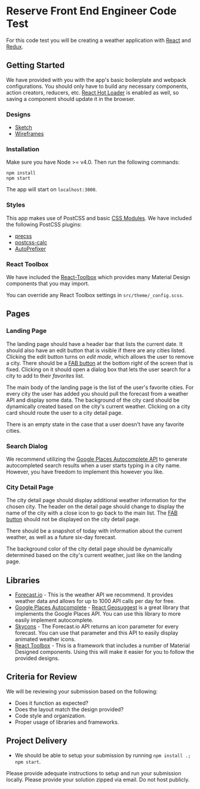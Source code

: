 # Reserve Front End Engineer Code Test

For this code test you will be creating a weather application with
[React](https://facebook.github.io/react/) and [Redux](http://redux.js.org/).

## Getting Started

We have provided with you with the app's basic boilerplate and webpack
configurations. You should only have to build any necessary components, action
creators, reducers, etc.
[React Hot Loader](https://github.com/gaearon/react-hot-loader) is enabled as
well, so saving a component should update it in the browser.

### Designs

* [Sketch](https://www.sketchapp.com)
* [Wireframes](https://github.com/reservemedia/frontend-codetest/blob/master/Reserve_Code_Test_0816_2.sketch)

### Installation

Make sure you have Node >= v4.0. Then run the following commands:

```
npm install
npm start
```

The app will start on `localhost:3000`.

### Styles

This app makes use of PostCSS and basic
[CSS Modules](https://github.com/webpack/css-loader). We have included the
following PostCSS plugins:

* [precss](https://github.com/jonathantneal/precss)
* [postcss-calc](https://github.com/postcss/postcss-calc)
* [AutoPrefixer](https://github.com/postcss/autoprefixer)

### React Toolbox

We have included the [React-Toolbox](http://react-toolbox.io/) which provides
many Material Design components that you may import.

You can override any React Toolbox settings in `src/theme/_config.scss`.

## Pages

### Landing Page

The landing page should have a header bar that lists the current date. It should
also have an edit button that is visible if there are any cities listed.
Clicking the edit button turns on _edit mode_, which allows the user to remove a
city. There should be a
[FAB button](https://material.google.com/components/buttons-floating-action-button.html)
at the bottom right of the screen that is fixed. Clicking on it should open a
dialog box that lets the user search for a city to add to their _favorites_
list.

The main body of the landing page is the list of the user's favorite cities. For
every city the user has added you should pull the forecast from a weather API
and display some data. The background of the city card should be dynamically
created based on the city's current weather. Clicking on a city card should
route the user to a city detail page.

There is an empty state in the case that a user doesn't have any favorite
cities.

### Search Dialog

We recommend utilizing the
[Google Places Autocomplete API](https://developers.google.com/places/web-service/autocomplete)
to generate autocompleted search results when a user starts typing in a city
name. However, you have freedom to implement this however you like.

### City Detail Page

The city detail page should display additional weather information for the
chosen city. The header on the detail page should change to display the name of
the city with a close icon to go back to the main list. The
[FAB button](https://material.google.com/components/buttons-floating-action-button.html)
should not be displayed on the city detail page.

There should be a snapshot of today with information about the current weather,
as well as a future six-day forecast.

The background color of the city detail page should be dynamically determined
based on the city's current weather, just like on the landing page.

## Libraries

* [Forecast.io](https://developer.forecast.io/) - This is the weather API we
  recommend. It provides weather data and allows for up to 1000 API calls per
  day for free.
* [Google Places Autocomplete](https://developers.google.com/places/web-service/autocomplete) -
  [React Geosuggest](https://github.com/ubilabs/react-geosuggest) is a great
  library that implements the Google Places API. You can use this library to
  more easily implement autocomplete.
* [Skycons](https://github.com/roadmanfong/react-skycons) - The Forecast.io API
  returns an icon parameter for every forecast. You can use that parameter and
  this API to easily display animated weather icons.
* [React Toolbox](http://react-toolbox.com/) - This is a framework that includes
  a number of Material Designed components. Using this will make it easier for
  you to follow the provided designs.

## Criteria for Review

We will be reviewing your submission based on the following:

* Does it function as expected?
* Does the layout match the design provided?
* Code style and organization.
* Proper usage of libraries and frameworks.

## Project Delivery

* We should be able to setup your submission by running `npm install .; npm
  start`.

Please provide adequate instructions to setup and run your submission locally.
Please provide your solution zipped via email. Do not host publicly.
